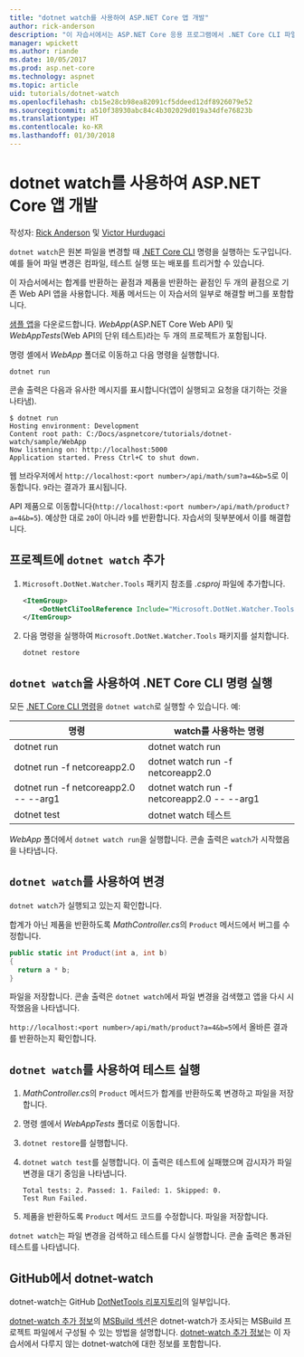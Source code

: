 ```yaml
---
title: "dotnet watch를 사용하여 ASP.NET Core 앱 개발"
author: rick-anderson
description: "이 자습서에서는 ASP.NET Core 응용 프로그램에서 .NET Core CLI 파일 감시자(dotnet 감시자) 도구를 사용하는 방법을 보여줍니다."
manager: wpickett
ms.author: riande
ms.date: 10/05/2017
ms.prod: asp.net-core
ms.technology: aspnet
ms.topic: article
uid: tutorials/dotnet-watch
ms.openlocfilehash: cb15e28cb98ea82091cf5ddeed12df8926079e52
ms.sourcegitcommit: a510f38930abc84c4b302029d019a34dfe76823b
ms.translationtype: HT
ms.contentlocale: ko-KR
ms.lasthandoff: 01/30/2018
---
```

# <a name="developing-aspnet-core-apps-using-dotnet-watch"></a>dotnet watch를 사용하여 ASP.NET Core 앱 개발

작성자: [Rick Anderson](https://twitter.com/RickAndMSFT) 및 [Victor Hurdugaci](https://twitter.com/victorhurdugaci)

`dotnet watch`은 원본 파일을 변경할 때 [.NET Core CLI](/dotnet/core/tools) 명령을 실행하는 도구입니다. 예를 들어 파일 변경은 컴파일, 테스트 실행 또는 배포를 트리거할 수 있습니다.

이 자습서에서는 합계를 반환하는 끝점과 제품을 반환하는 끝점인 두 개의 끝점으로 기존 Web API 앱을 사용합니다. 제품 메서드는 이 자습서의 일부로 해결할 버그를 포함합니다.

[샘플 앱](https://github.com/aspnet/Docs/tree/master/aspnetcore/tutorials/dotnet-watch/sample)을 다운로드합니다. *WebApp*(ASP.NET Core Web API) 및 *WebAppTests*(Web API의 단위 테스트)라는 두 개의 프로젝트가 포함됩니다.

명령 셸에서 *WebApp* 폴더로 이동하고 다음 명령을 실행합니다.

```console
dotnet run
```

콘솔 출력은 다음과 유사한 메시지를 표시합니다(앱이 실행되고 요청을 대기하는 것을 나타냄).

```console
$ dotnet run
Hosting environment: Development
Content root path: C:/Docs/aspnetcore/tutorials/dotnet-watch/sample/WebApp
Now listening on: http://localhost:5000
Application started. Press Ctrl+C to shut down.
```

웹 브라우저에서 `http://localhost:<port number>/api/math/sum?a=4&b=5`로 이동합니다. `9`라는 결과가 표시됩니다.

API 제품으로 이동합니다(`http://localhost:<port number>/api/math/product?a=4&b=5`). 예상한 대로 `20`이 아니라 `9`를 반환합니다. 자습서의 뒷부분에서 이를 해결합니다.

## <a name="add-dotnet-watch-to-a-project"></a>프로젝트에 `dotnet watch` 추가

1. `Microsoft.DotNet.Watcher.Tools` 패키지 참조를 *.csproj* 파일에 추가합니다.

    ```xml
    <ItemGroup>
        <DotNetCliToolReference Include="Microsoft.DotNet.Watcher.Tools" Version="2.0.0" />
    </ItemGroup> 
    ```

1. 다음 명령을 실행하여 `Microsoft.DotNet.Watcher.Tools` 패키지를 설치합니다.
    
    ```console
    dotnet restore
    ```

## <a name="running-net-core-cli-commands-using-dotnet-watch"></a>`dotnet watch`을 사용하여 .NET Core CLI 명령 실행

모든 [.NET Core CLI 명령](/dotnet/core/tools#cli-commands)을 `dotnet watch`로 실행할 수 있습니다. 예:

| 명령 | watch를 사용하는 명령 |
| ---- | ----- |
| dotnet run | dotnet watch run |
| dotnet run -f netcoreapp2.0 | dotnet watch run -f netcoreapp2.0 |
| dotnet run -f netcoreapp2.0 -- --arg1 | dotnet watch run -f netcoreapp2.0 -- --arg1 |
| dotnet test | dotnet watch 테스트 |

*WebApp* 폴더에서 `dotnet watch run`을 실행합니다. 콘솔 출력은 `watch`가 시작했음을 나타냅니다.

## <a name="making-changes-with-dotnet-watch"></a>`dotnet watch`를 사용하여 변경

`dotnet watch`가 실행되고 있는지 확인합니다.

합계가 아닌 제품을 반환하도록 *MathController.cs*의 `Product` 메서드에서 버그를 수정합니다.

```csharp
public static int Product(int a, int b)
{
  return a * b;
} 
```

파일을 저장합니다. 콘솔 출력은 `dotnet watch`에서 파일 변경을 검색했고 앱을 다시 시작했음을 나타냅니다.

`http://localhost:<port number>/api/math/product?a=4&b=5`에서 올바른 결과를 반환하는지 확인합니다.

## <a name="running-tests-using-dotnet-watch"></a>`dotnet watch`를 사용하여 테스트 실행

1. *MathController.cs*의 `Product` 메서드가 합계를 반환하도록 변경하고 파일을 저장합니다.
1. 명령 셸에서 *WebAppTests* 폴더로 이동합니다.
1. `dotnet restore`를 실행합니다.
1. `dotnet watch test`를 실행합니다. 이 출력은 테스트에 실패했으며 감시자가 파일 변경을 대기 중임을 나타냅니다.

     ```console
     Total tests: 2. Passed: 1. Failed: 1. Skipped: 0.
     Test Run Failed.
     ```

1. 제품을 반환하도록 `Product` 메서드 코드를 수정합니다. 파일을 저장합니다.

`dotnet watch`는 파일 변경을 검색하고 테스트를 다시 실행합니다. 콘솔 출력은 통과된 테스트를 나타냅니다.

## <a name="dotnet-watch-in-github"></a>GitHub에서 dotnet-watch

dotnet-watch는 GitHub [DotNetTools 리포지토리](https://github.com/aspnet/DotNetTools/tree/dev/src/dotnet-watch)의 일부입니다.

[dotnet-watch 추가 정보](https://github.com/aspnet/DotNetTools/blob/dev/src/dotnet-watch/README.md)의 [MSBuild 섹션](https://github.com/aspnet/DotNetTools/tree/dev/src/dotnet-watch#msbuild)은 dotnet-watch가 조사되는 MSBuild 프로젝트 파일에서 구성될 수 있는 방법을 설명합니다. [dotnet-watch 추가 정보](https://github.com/aspnet/DotNetTools/blob/dev/src/dotnet-watch/README.md)는 이 자습서에서 다루지 않는 dotnet-watch에 대한 정보를 포함합니다.
